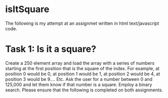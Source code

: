 # isItSquare

The following is my attempt at an assignmet written in html text/javascript code.

# Task 1: Is it a square?
Create a 250 element array and load the array with a series of numbers 
starting at the first position that is the square of the index. 
For example, at position 0 would be 0, at position 1 would be 1, at position 2 would be 4, 
at position 3 would be 9…. Etc. Ask the user for a number between 0 and 125,000 
and let them know if that number is a square. 
Employ a binary search. Please ensure that the following is completed on both assignments.
